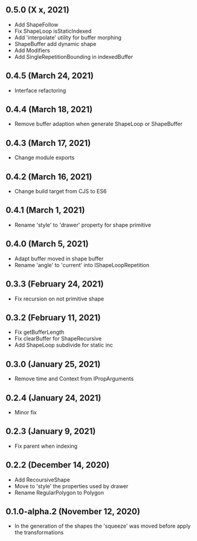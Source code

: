 ## 0.5.0 (X x, 2021)

- Add ShapeFollow
- Fix ShapeLoop isStaticIndexed
- Add 'interpolate' utility for buffer morphing
- ShapeBuffer add dynamic shape
- Add Modifiers
- Add SingleRepetitionBounding in indexedBuffer

## 0.4.5 (March 24, 2021)

- Interface refactoring

## 0.4.4 (March 18, 2021)

- Remove buffer adaption when generate ShapeLoop or ShapeBuffer

## 0.4.3 (March 17, 2021)

- Change module exports

## 0.4.2 (March 16, 2021)

- Change build target from CJS to ES6

## 0.4.1 (March 1, 2021)

- Rename 'style' to 'drawer' property for shape primitive

## 0.4.0 (March 5, 2021)

- Adapt buffer moved in shape buffer
- Rename 'angle' to 'current' into IShapeLoopRepetition

## 0.3.3 (February 24, 2021)

- Fix recursion on not primitive shape

## 0.3.2 (February 11, 2021)

- Fix getBufferLength
- Fix clearBuffer for ShapeRecursive
- Add ShapeLoop subdivide for static inc

## 0.3.0 (January 25, 2021)

- Remove time and Context from IPropArguments

## 0.2.4 (January 24, 2021)

- Minor fix

## 0.2.3 (January 9, 2021)

- Fix parent when indexing

## 0.2.2 (December 14, 2020)

- Add RecoursiveShape
- Move to 'style' the properties used by drawer
- Rename RegularPolygon to Polygon

## 0.1.0-alpha.2 (November 12, 2020)

- In the generation of the shapes the 'squeeze' was moved before apply the transformations
